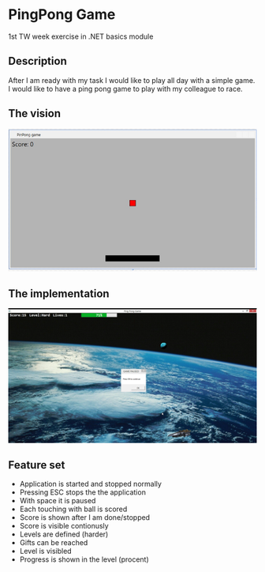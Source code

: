 # PingPong Game

1st TW week exercise in .NET basics module

## Description

After I am ready with my task I would like to play all day with a simple game. I would like to have a ping pong game to play with my colleague to race.

## The vision

![vision](documentation/ping-pong-game.jpg)

## The implementation

![implementation](documentation/screenshotPong.png)

## Feature set

* Application is started and stopped normally
* Pressing ESC stops the the application
* With space it is paused
* Each touching with ball is scored
* Score is shown after I am done/stopped
* Score is visible contionusly
* Levels are defined (harder)
* Gifts can be reached
* Level is visibled
* Progress is shown in the level (procent)